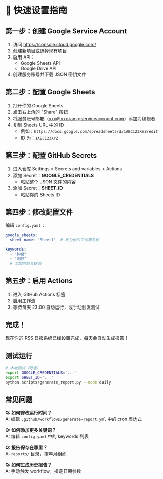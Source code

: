 # 🚀 快速设置指南

## 第一步：创建 Google Service Account

1. 访问 https://console.cloud.google.com/
2. 创建新项目或选择现有项目
3. 启用 API：
   - Google Sheets API
   - Google Drive API
4. 创建服务账号并下载 JSON 密钥文件

## 第二步：配置 Google Sheets

1. 打开你的 Google Sheets
2. 点击右上角的 "Share" 按钮
3. 将服务账号邮箱（xxx@xxx.iam.gserviceaccount.com）添加为编辑者
4. 复制 Sheets URL 中的 ID
   - 例如：`https://docs.google.com/spreadsheets/d/1ABC123XYZ/edit`
   - ID 为：`1ABC123XYZ`

## 第三步：配置 GitHub Secrets

1. 进入仓库 Settings > Secrets and variables > Actions
2. 添加 Secret：**GOOGLE_CREDENTIALS**
   - 粘贴整个 JSON 文件的内容
3. 添加 Secret：**SHEET_ID**
   - 粘贴你的 Sheets ID

## 第四步：修改配置文件

编辑 `config.yaml`：

```yaml
google_sheets:
  sheet_name: "Sheet1"  # 改为你的工作表名称

keywords:
  - "肿瘤"
  - "测序"
  # 添加你的关键词
```

## 第五步：启用 Actions

1. 进入 GitHub Actions 标签
2. 启用工作流
3. 等待每天 23:00 自动运行，或手动触发测试

## 完成！

现在你的 RSS 日报系统已经设置完成，每天会自动生成报告！

## 测试运行

```bash
# 本地测试（可选）
export GOOGLE_CREDENTIALS='...'
export SHEET_ID='...'
python scripts/generate_report.py --mode daily
```

## 常见问题

**Q: 如何修改运行时间？**  
A: 编辑 `.github/workflows/generate-report.yml` 中的 cron 表达式

**Q: 如何添加更多关键词？**  
A: 编辑 `config.yaml` 中的 keywords 列表

**Q: 报告保存在哪里？**  
A: `reports/` 目录，按年月组织

**Q: 如何生成历史报告？**  
A: 手动触发 workflow，指定日期参数
